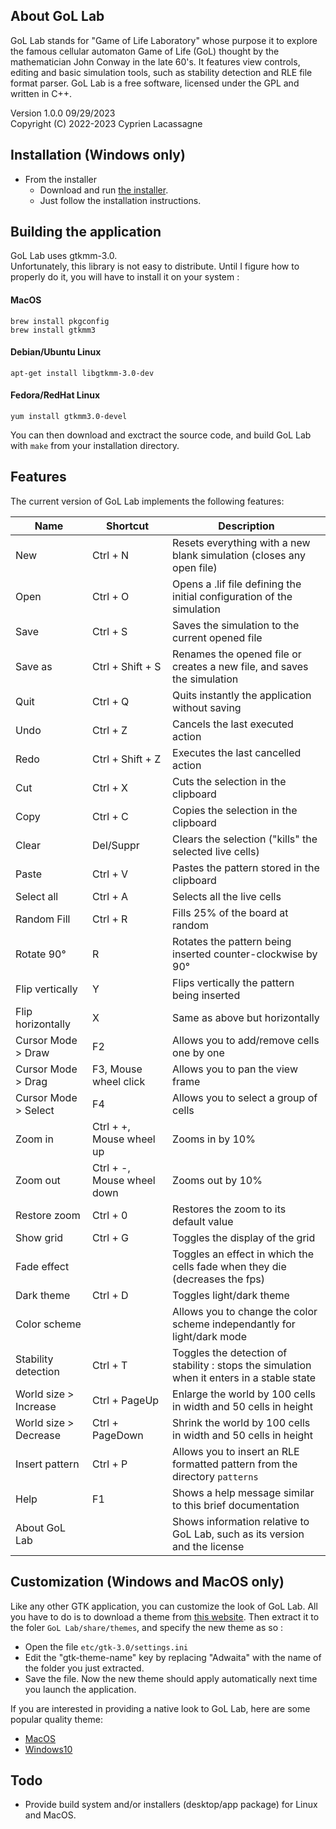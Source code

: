 
## About GoL Lab

GoL Lab stands for "Game of Life Laboratory" whose purpose it to explore the famous cellular automaton Game of Life (GoL) thought by the mathematician John Conway in the late 60's. It features view controls, editing and basic simulation tools, such as stability detection and RLE file format parser. GoL Lab is a free software, licensed under the GPL and written in C++. 

Version 1.0.0 09/29/2023  
Copyright (C) 2022-2023 Cyprien Lacassagne   

## Installation (Windows only)

* From the installer  
  - Download and run [the installer](https://github.com/clacassa/GoL-Lab/releases/tag/v1.0.0-beta).  
  - Just follow the installation instructions.  

## Building the application

GoL Lab uses gtkmm-3.0.    
Unfortunately, this library is not easy to distribute. Until I figure how to properly do it, you will have to install it on your system :  

#### MacOS  

    brew install pkgconfig
    brew install gtkmm3  
    
#### Debian/Ubuntu Linux  

    apt-get install libgtkmm-3.0-dev  
    
#### Fedora/RedHat Linux  

    yum install gtkmm3.0-devel  
    
You can then download and exctract the source code, and build GoL Lab with `make` from your installation directory.  

## Features  

The current version of GoL Lab implements the following features:  

| Name                  | Shortcut         | Description |
| --------------------- | ---------------- | ----------- |
| New                   | Ctrl + N         | Resets everything with a new blank simulation (closes any open file) |  
| Open                  | Ctrl + O         | Opens a .lif file defining the initial configuration of the simulation |
| Save                  | Ctrl + S         | Saves the simulation to the current opened file |
| Save as               | Ctrl + Shift + S | Renames the opened file or creates a new file, and saves the simulation |
| Quit                  | Ctrl + Q         | Quits instantly the application without saving |
| Undo                  | Ctrl + Z         | Cancels the last executed action
| Redo                  | Ctrl + Shift + Z | Executes the last cancelled action
| Cut                   | Ctrl + X         | Cuts the selection in the clipboard |
| Copy                  | Ctrl + C         | Copies the selection in the clipboard |
| Clear                 | Del/Suppr        | Clears the selection ("kills" the selected live cells) |
| Paste                 | Ctrl + V         | Pastes the pattern stored in the clipboard |
| Select all            | Ctrl + A         | Selects all the live cells |
| Random Fill           | Ctrl + R         | Fills 25% of the board at random |
| Rotate 90°            | R                | Rotates the pattern being inserted counter-clockwise by 90° |
| Flip vertically       | Y                | Flips vertically the pattern being inserted |
| Flip horizontally     | X                | Same as above but horizontally |
| Cursor Mode > Draw    | F2               | Allows you to add/remove cells one by one |
| Cursor Mode > Drag    | F3, Mouse wheel click | Allows you to pan the view frame |
| Cursor Mode > Select  | F4               | Allows you to select a group of cells |
| Zoom in               | Ctrl + +, Mouse wheel up | Zooms in by 10% |
| Zoom out              | Ctrl + -, Mouse wheel down | Zooms out by 10% |
| Restore zoom          | Ctrl + 0         | Restores the zoom to its default value |
| Show grid             | Ctrl + G         | Toggles the display of the grid |
| Fade effect           |                  | Toggles an effect in which the cells fade when they die (decreases the fps) |
| Dark theme            | Ctrl + D         | Toggles light/dark theme |
| Color scheme          |                  | Allows you to change the color scheme independantly for light/dark mode |
| Stability detection   | Ctrl + T         | Toggles the detection of stability : stops the simulation when it enters in a stable state |
| World size > Increase | Ctrl + PageUp    | Enlarge the world by 100 cells in width and 50 cells in height |
| World size > Decrease | Ctrl + PageDown  | Shrink the world by 100 cells in width and 50 cells in height |
| Insert pattern        | Ctrl + P         | Allows you to insert an RLE formatted pattern from the directory `patterns` |
| Help                  | F1               | Shows a help message similar to this brief documentation |
| About GoL Lab         |                  | Shows information relative to GoL Lab, such as its version and the license |

## Customization (Windows and MacOS only)

Like any other GTK application, you can customize the look of GoL Lab. All you have to do is to download a theme from [this website](https://www.gnome-look.org/browse?cat=135). Then extract it to the foler `GoL Lab/share/themes`, and specify the new theme as so :  
 - Open the file `etc/gtk-3.0/settings.ini`
 - Edit the "gtk-theme-name" key by replacing "Adwaita" with the name of the folder you just extracted.
 - Save the file.
Now the new theme should apply automatically next time you launch the application.

If you are interested in providing a native look to GoL Lab, here are some popular quality theme:
- [MacOS](https://github.com/B00merang-Project/macOS)  
- [Windows10](https://github.com/B00merang-Project/Windows-10)

## Todo

- Provide build system and/or installers (desktop/app package) for Linux and MacOS.

